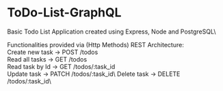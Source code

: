 # ToDo-List-GraphQL

Basic Todo List Application created using Express, Node and PostgreSQL\

Functionalities provided via (Http Methods) REST Architecture:\
Create new task -> POST /todos\
Read all tasks -> GET /todos\
Read task by Id -> GET /todos/:task_id\
Update task -> PATCH /todos/:task_id\ 
Delete task -> DELETE /todos/:task_id\
